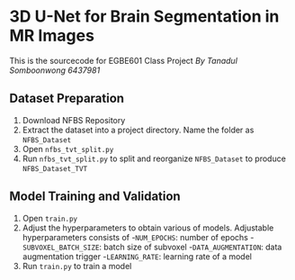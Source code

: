 # 3D U-Net for Brain Segmentation in MR Images
This is the sourcecode for EGBE601 Class Project
*By Tanadul Somboonwong 6437981*

## Dataset Preparation
1. Download NFBS Repository
2. Extract the dataset into a project directory. Name the folder as `NFBS_Dataset`
3. Open `nfbs_tvt_split.py`
4. Run `nfbs_tvt_split.py` to split and reorganize `NFBS_Dataset` to produce `NFBS_Dataset_TVT`

## Model Training and Validation
1. Open `train.py`
2. Adjust the hyperparameters to obtain various of models. Adjustable hyperparameters consists of 
-`NUM_EPOCHS`: number of epochs
-`SUBVOXEL_BATCH_SIZE`: batch size of subvoxel
-`DATA_AUGMENTATION`: data augmentation trigger
-`LEARNING_RATE`: learning rate of a model
3. Run `train.py` to train a model
